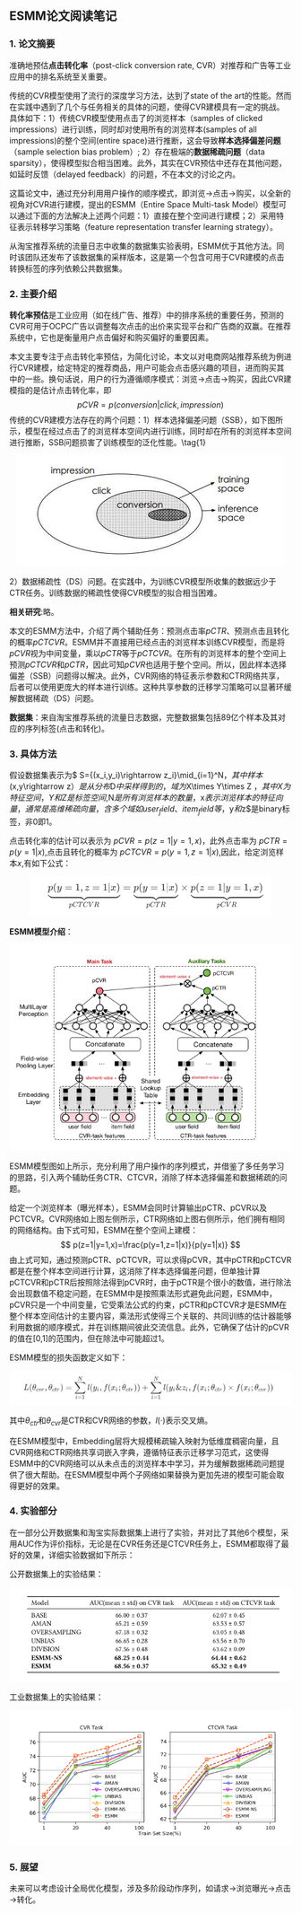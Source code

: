 ## ESMM论文阅读笔记

### 1. 论文摘要

准确地预估**点击转化率**（post-click conversion rate, CVR）对推荐和广告等工业应用中的排名系统至关重要。

传统的CVR模型使用了流行的深度学习方法，达到了state of the art的性能。然而在实践中遇到了几个与任务相关的具体的问题，使得CVR建模具有一定的挑战。具体如下：1）传统CVR模型使用点击了的浏览样本（samples of clicked impressions）进行训练，同时却对使用所有的浏览样本(samples of all impressions)的整个空间(entire space)进行推断，这会导致**样本选择偏差问题**（sample selection bias problem）; 2）存在极端的**数据稀疏问题**（data sparsity），使得模型拟合相当困难。此外，其实在CVR预估中还存在其他问题，如延时反馈（delayed feedback）的问题，不在本文的讨论之内。

这篇论文中，通过充分利用用户操作的顺序模式，即浏览→点击→购买，以全新的视角对CVR进行建模，提出的ESMM（Entire Space Multi-task Model）模型可以通过下面的方法解决上述两个问题：1）直接在整个空间进行建模；2）采用特征表示转移学习策略（feature representation transfer learning strategy）。

从淘宝推荐系统的流量日志中收集的数据集实验表明，ESMM优于其他方法。同时该团队还发布了该数据集的采样版本，这是第一个包含可用于CVR建模的点击转换标签的序列依赖公共数据集。

### 2. 主要介绍

**转化率预估**是工业应用（如在线广告、推荐）中的排序系统的重要任务，预测的CVR可用于OCPC广告以调整每次点击的出价来实现平台和广告商的双赢。在推荐系统中，它也是衡量用户点击偏好和购买偏好的重要因素。

本文主要专注于点击转化率预估，为简化讨论，本文以对电商网站推荐系统为例进行CVR建模，给定特定的推荐商品，用户可能会点击感兴趣的项目，进而购买其中的一些。换句话说，用户的行为遵循顺序模式：浏览→点击→购买，因此CVR建模指的是估计点击转化率，即
$$
pCVR = p(conversion|click,impression)
$$
传统的CVR建模方法存在的两个问题：1）样本选择偏差问题（SSB），如下图所示，模型在经过点击了的浏览样本空间内进行训练，同时却在所有的浏览样本空间进行推断，SSB问题损害了训练模型的泛化性能。\tag{1}

<div align="center">
    <img src = "pictures/cvr_space.jpeg">
</div>

2）数据稀疏性（DS）问题。在实践中，为训练CVR模型所收集的数据远少于CTR任务。训练数据的稀疏性使得CVR模型的拟合相当困难。

**相关研究**:略。

本文的ESMM方法中，介绍了两个辅助任务：预测点击率$pCTR$、预测点击且转化的概率$pCTCVR$。ESMM并不直接用已经点击的浏览样本训练CVR模型，而是将$pCVR$视为中间变量，乘以$pCTR$等于$pCTCVR$。在所有的浏览样本的整个空间上预测$pCTCVR$和$pCTR$，因此可知$pCVR$也适用于整个空间。所以，因此样本选择偏差（SSB）问题得以解决。此外，CVR网络的特征表示参数和CTR网络共享，后者可以使用更庞大的样本进行训练。这种共享参数的迁移学习策略可以显著环缓解数据稀疏（DS）问题。

**数据集**：来自淘宝推荐系统的流量日志数据，完整数据集包括89亿个样本及其对应的序列标签(点击和转化)。

### 3. 具体方法 

假设数据集表示为$ S={(x_i,y_i)\rightarrow z_i}\mid_{i=1}^N$，其中样本$(x,y\rightarrow z）$是从分布$D$中采样得到的，域为$X\times Y\times Z $，其中X为特征空间，Y和Z是标签空间,$N$是所有浏览样本的数量，$x$表示浏览样本的特征向量，通常是高维稀疏向量，含多个域如user_field、item_field等，$y$和$z$是binary标签，非0即1。

点击转化率的估计可以表示为 $pCVR=p(z=1|y=1,x)$，此外点击率为 $pCTR=p(y=1|x)$,点击且转化的概率为 $pCTCVR=p(y=1,z=1|x)$,因此，给定浏览样本$x$,有如下公式：

<div align="center">
    <img src = "pictures/math.png"> 
</div>

**ESMM模型介绍**：

<div align="center">
    <img src = "pictures/model_esmm.png">
</div>

ESMM模型图如上所示，充分利用了用户操作的序列模式，并借鉴了多任务学习的思路，引入两个辅助任务CTR、CTCVR，消除了样本选择偏差和数据稀疏的问题。

给定一个浏览样本（曝光样本），ESMM会同时计算输出pCTR、pCVR以及PCTCVR。CVR网络如上图左侧所示，CTR网络如上图右侧所示，他们拥有相同的网络结构。由下式可知，ESMM在整个空间上建模：
$$
p(z=1|y=1,x)=\frac{p(y=1,z=1|x)}{p(y=1|x)}
$$
由上式可知，通过预测pCTR、pCTCVR，可以求得pCVR，其中pCTR和pCTCVR都是在整个样本空间进行计算，这消除了样本选择偏差问题，但单独计算pCTCVR和pCTR后按照除法得到pCVR时，由于pCTR是个很小的数值，进行除法会出现数值不稳定问题，在ESMM中是按照乘法形式避免此问题，ESMM中，pCVR只是一个中间变量，它受乘法公式的约束，pCTR和pCTCVR才是ESMM在整个样本空间估计的主要内容，乘法形式使得三个关联的、共同训练的估计器能够利用数据的顺序模式，并在训练期间彼此交流信息。此外，它确保了估计的pCVR的值在[0,1]的范围内，但在除法中可能超过1。

ESMM模型的损失函数定义如下：
<div align="center">
    <img src = "pictures/math_esmm.png">
</div>

其中$\theta_{ctr}$和$\theta_{cvr}$是CTR和CVR网络的参数，$l(·)$表示交叉熵。

在ESMM模型中，Embedding层将大规模稀疏输入映射为低维度稠密向量，且CVR网络和CTR网络共享词嵌入字典，遵循特征表示迁移学习范式，这使得ESMM中的CVR网络可以从未点击的浏览样本中学习，并为缓解数据稀疏问题提供了很大帮助。在ESMM模型中两个子网络如果替换为更加先进的模型可能会取得更好的效果。

### 4. 实验部分

在一部分公开数据集和淘宝实际数据集上进行了实验，并对比了其他6个模型，采用AUC作为评价指标，无论是在CVR任务还是CTCVR任务上，ESMM都取得了最好的效果，详细实验数据如下所示：

公开数据集上的实验结果：

<div align="center">
    <img src = "pictures/result_esmm.png">
</div>

 工业数据集上的实验结果：

<div align="center">
    <img src = "pictures/result2_esmm.png">
</div>

   

### 5. 展望

未来可以考虑设计全局优化模型，涉及多阶段动作序列，如请求→浏览曝光→点击→转化。
